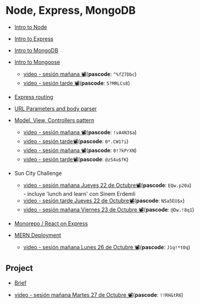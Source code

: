 # Node, Express, MongoDB

- [Intro to Node](./intro-to-node.md)
- [Intro to Express](./intro-to-express.md)
- [Intro to MongoDB](./intro-to-mongodb.md)
- [Intro to Mongoose](./intro-to-mongoose.md)

  - [video - sesión mañana 📽](https://generalassembly.zoom.us/rec/share/EfAxFyHeKgfOuPOP459HoZEnbW-jyM1VARsO2cXTJWXiM2Yo7OFDQci4IIEKXn2X.-5eCc6jJaeXL1S2j)(**pascode**: `^%fZ7Dbc`)
  - [video - sesión tarde 📽](https://generalassembly.zoom.us/rec/share/v6BfFownDUDrruiYprF5TJJSCF9S0NZmgvu6EdlphK3q9dmIqHb5FTeYOM3Ke-Xb.AOExqgAEu9e-5JcF)(**pascode**: `5?MRLCs8`)

- [Express routing](./routing.md)
- [URL Parameters and body parser](./params-body-parser.md)
- [Model, View, Controllers pattern](./mvc.md)

  - [video - sesión mañana 📽](https://generalassembly.zoom.us/rec/share/ajVUqnf8alqVlKtwGpUcwRK8QG9M0IjeoB07hkwOfm2RlTpv07ppnVVJyND9bORw.62gORrR-bo_TTr_c)(**pascode**: `!vA4N3$a`)
  - [video - sesión tarde📽](https://generalassembly.zoom.us/rec/share/zQeWW1LLJs4mqdTRcYLF3IMn7yJu2qTWqxu9EwBg7vJV0Op1o57Hv5AvH23tZjiK.OQvm950qsGaVnYMe)(**pascode**: `0*.CW1?i`)
  - [video - sesión mañana 📽](https://generalassembly.zoom.us/rec/share/sEPk_BLuaDfXgNGKRH_lz7sDwp2bse2ceijqEtVOe_0tcXsBxZBUqrEnrvw0rhTM.leZFoPXsmdSqRRIF)(**pascode**: `0!?kPrXN`)
  - [video - sesión tarde📽](https://generalassembly.zoom.us/rec/share/Ef41eR-HRA0aSoHL1ccOlXKno-9w1xD_inFN-cMKr2EVIJMq15XOqpp3A8WQuUFX.HaUIW9R3M4bt-XWc)(**pascode**: `@zS4u$fK`)

- Sun City Challenge

  - [video - sesión mañana Jueves 22 de Octubre📽](https://generalassembly.zoom.us/rec/share/0TtLydU1JkeTrs19dJYBePZgMAmGzBPCtG_QDa7tRhmIclVfLeHKtHD70U-JDisV.-sAaEoIdFOsX5yw0)(**pascode**: `EQw.p20a`) - incluye 'lunch and learn' con Sinem Erdemli
  - [video - sesión tarde Jueves 22 de Octubre📽](https://generalassembly.zoom.us/rec/share/LRikHfjHJvr_mcSfka337cHMW5lvEQngbJLTpdm8PSzP9wdD0OkyiGBmoBuqw08x.68PWecsFNu6ZH_YB)(**pascode**: `NSa5EU$x`)
  - [video - sesión mañana Viernes 23 de Octubre 📽](https://generalassembly.zoom.us/rec/share/wJxtut2WaKKtA7g-QvTvspgXFJm6TnSeoGElWzPs2HhjonHhUcZPMCl14a1NsKZy.mXyxfZwwsk1WNPxB)(**pascode**: `@Dw.!8q1`)

- [Monorepo / React on Express](./monorepo.md)
- [MERN Deployment](./mern-deployment.md)

  - [video - sesión mañana Lunes 26 de Octubre 📽](https://generalassembly.zoom.us/rec/share/z2jJY7JavREvuc7mFBDW7EJXjr8_ZTIxQAY7Nm4_eqRM8M-2ojQ8vhHy2Nnij9r3.AOYH74sOeBR1ynwP)(**pascode**: `J1q!*t0q`)

## Project

- [Brief](./project/readme.md)

 - [video - sesión mañana Martes 27 de Octubre 📽](https://generalassembly.zoom.us/rec/share/0ptDGiDdrLlR64_4Dj8uWZhBSMtnE6ZanLhRTf-w4RpsIE3ZQNokGSIZ-HzZnpwu.G7L9-i7MQ5cW8wjX)(**pascode**: `!!RH&tR6`)

